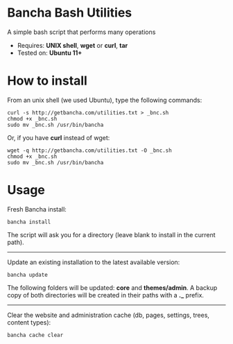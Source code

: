 # Bancha Bash Utilities

A simple bash script that performs many operations

- Requires: **UNIX shell**, **wget** or **curl**, **tar**
- Tested on: **Ubuntu 11+**


# How to install

From an unix shell (we used Ubuntu), type the following commands:

    curl -s http://getbancha.com/utilities.txt > _bnc.sh
    chmod +x _bnc.sh
    sudo mv _bnc.sh /usr/bin/bancha


Or, if you have **curl** instead of wget:

    wget -q http://getbancha.com/utilities.txt -O _bnc.sh
    chmod +x _bnc.sh
    sudo mv _bnc.sh /usr/bin/bancha


# Usage

Fresh Bancha install:

    bancha install


The script will ask you for a directory (leave blank to install in the current path).

---

Update an existing installation to the latest available version:

    bancha update


The following folders will be updated: **core** and **themes/admin**.
A backup copy of both directories will be created in their paths with a **._** prefix.

---

Clear the website and administration cache (db, pages, settings, trees, content types):

    bancha cache clear